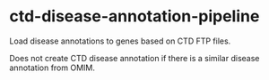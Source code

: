 # ctd-disease-annotation-pipeline
Load disease annotations to genes based on CTD FTP files.

Does not create CTD disease annotation if there is a similar disease annotation from OMIM.
